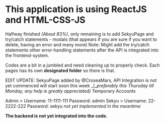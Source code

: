 # This application is using ReactJS and HTML-CSS-JS

Halfway finished _(About 83%)_, only remaining is to add SekyuPage and try/catch statements - modals (that appears if you are sure if you want to delete, having an error and many more) 
Note: Might add the try/catch statements other error-handling statements after the API is integrated into the frontend-system.

Codes are a bit in a jumbled and need cleaning up to properly check. Each pages has its own **designated folder** so there is that.

EDIT UPDATE: SekyuPage added by @CroseaMars, API Integration is not yet commenced will start soon this week _(__preferably this Thursday till Monday, any help is greatly appreciated)_
Temporary Accounts 

Admin > Username: 11-1111-111 Password: admin
Sekyu > Username: 22-2222-222 Password: sekyu _not yet implemented in the meantime_

**The backend is not yet integrated into the code.**
